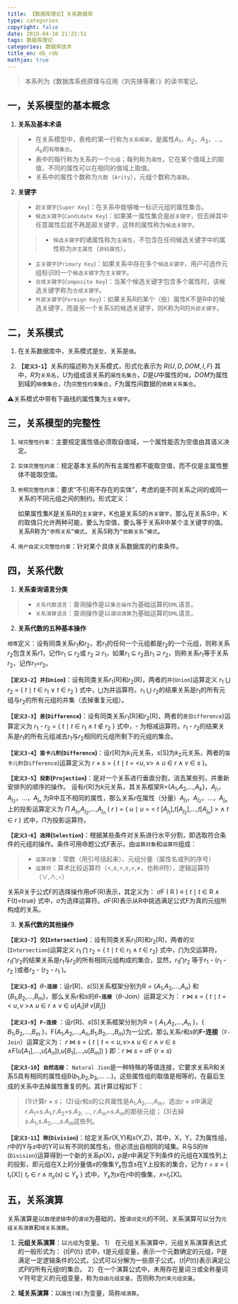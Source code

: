 ```yaml
---
title: 【数据库理论】关系数据库
type: categories
copyright: false
date: 2019-04-10 21:22:51
tags: 数据库理论
categories: 数据库技术
title_en: db_rdb
mathjax: true
---
```


> 本系列为《数据库系统原理与应用（刘先锋等著）》的读书笔记。

## 一，关系模型的基本概念
1. **关系及基本术语**
> - 在关系模型中，表格的第一行称为`关系框架`，是属性$A_1$，$A_2$，$A_3$，$\dots$，$A_k$的`有限集合`。
> - 表中的每行称为关系的一个`元组`；每列称为`属性`，它在某个值域上的取值，不同的属性可以在相同的值域上取值。
> - 关系中的属性个数称为`元数`（`Arity`），元组个数称为`基数`。

2. **关键字**
> - `超关键字`(`Super Key`)：在关系中能够唯一标识元组的属性集合。
> - `候选关键字`(`Candidate Key`)：如果某一属性集合是`超关键字`，但去掉其中任意属性后就不再是超关键字，这样的属性称为`候选关键字`。
>> - `候选关键字`的诸属性称为`主属性`，不包含在任何候选关键字中的属性称为`非主属性`（`非码属性`）。
> - `主关键字`(`Primary Key`)：如果关系中存在多个`候选关键字`，用户可选作元组标识的一个`候选关键字`为`主关键字`。
> - `合成关键字`(`Composite Key`)：当某个候选关键字包含多个属性时，该候选关键字称为`合成关键字`。
> - `外部关键字`(`Foreign Key`)：如果关系R的某个（些）属性K不是R中的候选关键字，而是另一个关系S的候选关键字，则K称为R的`外部关键字`。

## 二，关系模式
1. 在关系数据库中，关系模式是`型`，关系是`值`。

2. 【**`定义3-1`**】关系的描述称为关系模式，形式化表示为
$R(U, D, DOM, I, F)$
其中，$R$为`关系名`，$U$为组成该关系的`属性名集合`，$D$是$U$中属性的`域`，$DOM$为属性到域的`映像集合`，$I$为`完整性约束集合`，$F$为属性间数据的`依赖关系集合`。

**⚠️**关系模式中带有下画线的属性集为`主关键字`。

## 三，关系模型的完整性
1. `域完整性约束`：主要规定属性值必须取自值域，一个属性能否为空值由其语义决定。

2. `实体完整性约束`：规定基本关系的所有主属性都不能取空值，而不仅是主属性整体不能取空值。

3. `参照完整性约束`：要求“不引用不存在的实体”，考虑的是不同关系之间的或同一关系的不同元组之间的制约。形式定义：

    如果属性集K是关系R的`主关键字`，K也是关系S的`外关键字`，那么在关系S中，K的取值只允许两种可能，要么为空值，要么等于关系R中某个主关键字的值。关系R称为`“参照关系”模式`，关系S称为`“依赖关系”模式`。

4. `用户自定义完整性约束`：针对某个具体关系数据库的约束条件。

## 四，关系代数
1. **关系查询语言分类**
> - `关系代数语言`：查询操作是以`集合操作`为基础运算的`DML`语言。
> - `关系演算语言`：查询操作是以`谓词演算`为基础运算的`DML`语言。

2. **关系代数的五种基本操作**
  
  `相等`定义：设有同类关系$r_1$和$r_2$，若$r_1$的任何一个元组都是$r_2$的一个元组，则称关系$r_2$包含关系$r1$，记作$r_1$ $\subseteq$ $r_2$或 $r_2$ $\supseteq$ $r_1$，如果$r_1$ $\subseteq$ $r_2$且$r_1$ $\supseteq$ $r_2$，则称关系$r_1$等于关系$r_2$，记作$r_1$=$r_2$。

【**`定义3-2`**】**`并`(`Union`)**：设有同类关系$r_1$[R]和$r_2$[R]，两者的`并`(`Union`)运算定义 $r_1$ $\bigcup$ $r_2$ = { $t$ $\mid$ $t$ $\in$ $r_1$ $\vee$ $t$ $\in$ $r_2$ } 
式中，$\bigcup$为并运算符。$r_1$ $\bigcup$ $r_2$的结果关系是$r_1$的所有元组与$r_2$的所有元组的并集（去掉重复元组）。

【**`定义3-3`**】**`差`(`Difference`)**：设有同类关系$r_1$[R]和$r_2$[R]，两者的`差`(`Difference`)运算定义为  $r_1$ - $r_2$ = { $t$ $\mid$ $t$ $\in$ $r_1$ $\wedge$ $t$ $\notin$ $r_2$ }
式中，- 为相减运算符。$r_1$ - $r_2$的结果关系是$r_1$的所有元组减去$r_1$与$r_2$相同的元组所剩下的元组的集合。

【**`定义3-4`**】**`笛卡儿积`(`Difference`)**：设$r$[R]为$k_1$元关系，$s$[S]为$k_2$元关系，两者的`笛卡儿积`(`Difference`)运算定义为 $r$ $\times$ $s$ = { $t$ $\mid$ $t$ = <$u,v$> $\wedge$ $u$ $\in$ $r$ $\wedge$ $v$ $\in$ $s$ }。

【**`定义3-5`**】**`投影`(`Projection`)**：是对一个关系进行垂直分割，消去某些列，并重新安排列的顺序的操作。
设有$r$[R]为$k$元关系，其关系框架R={$A_1$,$A_2$,$\dots$,$A_k$}，$A_{j_1}$，$A_{j_2}$，$\dots$，$A_{j_n}$ 为R中互不相同的属性，那么关系$r$在属性（分量）$A_{j_1}$，$A_{j_2}$，$\dots$，$A_{j_n}$ 上的投影运算定义为 $\Pi$ $A_{j_1}$,$A_{j_2}$,$\dots$,$A_{j_n}$ $($ $r$ $)$ = { $u$ $\mid$ $u$ = < $t$ [$A_{j_1}$],$t$[$A_{j_2}$],$\dots$,$t$[$A_{j_n}$] > $\wedge$ $t$ $\in$ $r$ }
式中，$\Pi$为投影运算符。

【**`定义3-6`**】**`选择`(`Selection`)**：根据某些条件对关系进行水平分割，即选取符合条件的元组的操作。条件可用命题公式F表示，由`运算对象`和`运算符`组成：
> - `运算对象`：常数（用引号括起来）、元组分量（属性名或列的序号）
> - `运算符`：算术比较运算符（$\lt$,$\le$,$\gt$,$\ge$,=,$\ne$，也称$\theta$符），逻辑运算符（$\vee$,$\wedge$,$\neg$）

关系R关于公式F的选择操作用$\sigma$F$($R$)$表示，其定义为：
$\sigma$F $($ R $)$ $\equiv$ { $t$ $\mid$ $t$ $\in$ R $\wedge$ F($t$)=true}
式中，$\sigma$为选择运算符。$\sigma$F$($R$)$表示从R中挑选满足公式F为真的元组所构成的关系。

3. **关系代数的其他操作**

【**`定义3-7`**】**`交`(`Intersection`)**：设有同类关系$r_1$[R]和$r_2$[R]，两者的`交`(`Intersection`)运算定义 $r_1$ $\bigcap$ $r_2$ = { $t$ $\mid$ $t$ $\in$ $r_1$ $\wedge$ $t$ $\in$ $r_2$} 
式中，$\bigcap$为交运算符。$r_1$$\bigcap$$r_2$的结果关系是$r_1$与$r_2$的所有相同元组构成的集合，显然，$r_1$$\bigcap$$r_2$ 等于$r_1$ - ($r_1$ - $r_2$ )或者$r_2$ - ($r_2$ - $r_1$ )。

【**`定义3-8`**】$\theta$**`-连接`**：设$r$[R]、$s$[S]关系框架分别为R = {$A_1$,$A_2$,$\dots$,$A_n$} 和 {$B_1$,$B_2$,$\dots$,$B_m$}，那么关系$r$和$s$的$\theta$**`-连接`**（$\theta$-Join）运算定义为：
$r$ $\Join$ $s$ = { $t$ $\mid$ $t$ = < $u, v$ >$\wedge$ $u$ $\in$ $r$ $\wedge$ $v$ $\in$ $u$[$A_i$]$\theta$ $v$[$B_j$]}

【**`定义3-9`**】**`F-连接`** ：设$r$[R]、$s$[S]关系框架分别为R = { $A_1$,$A_2$,$\dots$,$A_n$ }，{ $B_1$,$B_2$,$\dots$,$B_m$ }，F($A_1$,$A_2$,$\dots$,$A_n$,$B_1$,$B_2$,$\dots$,$B_m$)为一公式，那么关系$r$和$s$的**F-连接**（`F-Join`）运算定义为：
$r$ $\Join$ $s$ = { $t$ $\mid$ $t$ = < $u, v$>$\wedge$ $u$ $\in$ $r$ $\wedge$ $v$ $\in$ $s$ $\wedge$F($u$[$A_1$],$\dots$,$u$[$A_n$]),$u$[$B_1$],$\dots$,$u$[$B_m$]) } 
即：$r$ $\Join$ $s$ = $\sigma$F $(r$ $\times$ $s)$

【**`定义3-10`**】**`自然连接`**：	`Natural Jion`是一种特殊的等值连接，它要求关系R和关系S具有相同的属性组B($b_1$,$b_2$,$b_3$,$\dots$ $\dots$)，这些属性组的取值是相等的，在最后生成的关系中去掉属性重复的列。其计算过程如下：
> (1)计算$r$ $\times$ $s$；
> (2)设$r$和$s$的公共属性是$A_1$,$A_2$,$\dots$,$A_m$，选出$r$ $\times$ $s$中满足$r.A_1$=$s.A_1$,$r.A_2$=$s.A_2$, $\dots$, $r.A_m$=$s.A_m$的那些元组；
> (3)去掉$s.A_1$,$s.A_2$,$\dots$,$s.A_m$这些列。

【**`定义3-11`**】**`除`(`Division`)**：给定关系$r$(X,Y)和$s$(Y,Z)，其中，X，Y，Z为属性组，$r$中的Y与$s$中的Y可以有不同的属性名，但必须出自相同的域集。R与S的`除`(`Division`)运算得到一个新的关系$p$(X)，$p$是r中满足下列条件的元组在X属性列上的投影，即元组在X上的分量值$x$的像集$Y_x$包含s在Y上投影的集合，记为
$r$ $\div$ $s$ = { $t_r$[X]$\mid$ $t_r$ $\in$ $r$ $\wedge$ $\pi_y$($s$) $\subseteq$ $Y_x$ }
式中，$Y_x$为$x$在$r$中的像集，$x$=$t_r$[X]。

## 五，关系演算
关系演算是以`数理逻辑`中的`谓词`为基础的，按`谓词变元`的不同，关系演算可以分为`元组关系演算`和`域关系演算`。

1. **元组关系演算**：以`元组`为变量。
  1） 在元组关系演算中，元组关系演算表达式的一般形式为：
  $\{t|P(t)\}$
  式中，t是元组变量，表示一个元数确定的元组，P是满足一定逻辑条件的公式，公式可以分解为一些原子公式，$\{t|P(t)\}$表示满足公式P的所有元组$t$的集合。
  2）在一个演算公式中，未用存在量词$\exists$或全称量词$\forall$符号定义的元组变量，称为`自由元组变量`，否则称为`约束元组变量`。

2. **域关系演算**：以`属性(域)`为变量，简称`域演算`。
